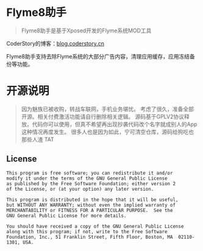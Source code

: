 # Flyme8助手

> Flyme8助手是基于Xposed开发的Flyme系统MOD工具

CoderStory的博客：[blog.coderstory.cn](https://blog.coderstory.cn)   
 
 
 
Flyme8助手支持去除Flyme系统的大部分广告内容，清理应用缓存，应用冻结备份等功能。


# 开源说明
> 因为魅族已被收购，转战车联网，手机业务堪忧。 考虑了很久，准备全部开源。相关付费激活功能请自行删除相关逻辑。
> 源码基于GPLV2协议释放。代码你可以使用，但真不希望再出现抄袭代码改个名字就成别人的App这种情况再度发生。
> 很多人也是因为如此，宁可清空仓库，源码给狗吃也那些人渣 TAT


## License
```text
This program is free software; you can redistribute it and/or
modify it under the terms of the GNU General Public License
as published by the Free Software Foundation; either version 2
of the License, or (at your option) any later version.

This program is distributed in the hope that it will be useful,
but WITHOUT ANY WARRANTY; without even the implied warranty of
MERCHANTABILITY or FITNESS FOR A PARTICULAR PURPOSE.  See the
GNU General Public License for more details.

You should have received a copy of the GNU General Public License
along with this program; if not, write to the Free Software
Foundation, Inc., 51 Franklin Street, Fifth Floor, Boston, MA  02110-1301, USA.
```
